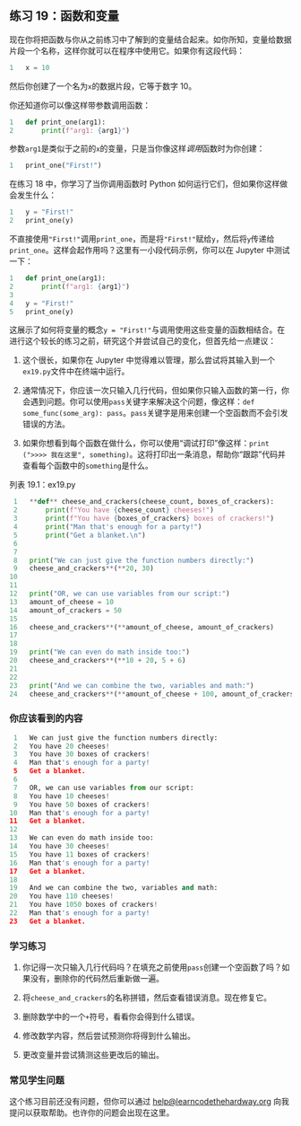 ## 练习 19：函数和变量

现在你将把函数与你从之前练习中了解到的变量结合起来。如你所知，变量给数据片段一个名称，这样你就可以在程序中使用它。如果你有这段代码：

```py
1   x = 10
```

然后你创建了一个名为`x`的数据片段，它等于数字 10。

你还知道你可以像这样带参数调用函数：

```py
1   def print_one(arg1):
2       print(f"arg1: {arg1}")
```

参数`arg1`是类似于之前的`x`的变量，只是当你像这样*调用*函数时为你创建：

```py
1   print_one("First!")
```

在练习 18 中，你学习了当你调用函数时 Python 如何运行它们，但如果你这样做会发生什么：

```py
1   y = "First!"
2   print_one(y)
```

不直接使用`"First!"`调用`print_one`，而是将`"First!"`赋给`y`，然后将`y`传递给`print_one`。这样会起作用吗？这里有一小段代码示例，你可以在 Jupyter 中测试一下：

```py
1   def print_one(arg1):
2       print(f"arg1: {arg1}")
3
4   y = "First!"
5   print_one(y)
```

这展示了如何将变量的概念`y = "First!"`与调用使用这些变量的函数相结合。在进行这个较长的练习之前，研究这个并尝试自己的变化，但首先给一点建议：

1.  这个很长，如果你在 Jupyter 中觉得难以管理，那么尝试将其输入到一个`ex19.py`文件中在终端中运行。

2.  通常情况下，你应该一次只输入几行代码，但如果你只输入函数的第一行，你会遇到问题。你可以使用`pass`关键字来解决这个问题，像这样：`def some_func(some_arg): pass`。`pass`关键字是用来创建一个空函数而不会引发错误的方法。

3.  如果你想看到每个函数在做什么，你可以使用“调试打印”像这样：`print` `(">>>> 我在这里", something)`。这将打印出一条消息，帮助你“跟踪”代码并查看每个函数中的`something`是什么。

列表 19.1：ex19.py

```py
 1   **def** cheese_and_crackers(cheese_count, boxes_of_crackers):
 2       print(f"You have {cheese_count} cheeses!")
 3       print(f"You have {boxes_of_crackers} boxes of crackers!")
 4       print("Man that's enough for a party!")
 5       print("Get a blanket.\n")
 6
 7
 8   print("We can just give the function numbers directly:")
 9   cheese_and_crackers**(**20, 30)
10
11
12   print("OR, we can use variables from our script:")
13   amount_of_cheese = 10
14   amount_of_crackers = 50
15
16   cheese_and_crackers**(**amount_of_cheese, amount_of_crackers)
17
18
19   print("We can even do math inside too:")
20   cheese_and_crackers**(**10 + 20, 5 + 6)
21
22
23   print("And we can combine the two, variables and math:")
24   cheese_and_crackers**(**amount_of_cheese + 100, amount_of_crackers + 1000)
```

### 你应该看到的内容

```py
 1   We can just give the function numbers directly:
 2   You have 20 cheeses!
 3   You have 30 boxes of crackers!
 4   Man that's enough for a party!
 5   Get a blanket.
 6
 7   OR, we can use variables from our script:
 8   You have 10 cheeses!
 9   You have 50 boxes of crackers!
10   Man that's enough for a party!
11   Get a blanket.
12
13   We can even do math inside too:
14   You have 30 cheeses!
15   You have 11 boxes of crackers!
16   Man that's enough for a party!
17   Get a blanket.
18
19   And we can combine the two, variables and math:
20   You have 110 cheeses!
21   You have 1050 boxes of crackers!
22   Man that's enough for a party!
23   Get a blanket.
```

### 学习练习

1.  你记得一次只输入几行代码吗？在填充之前使用`pass`创建一个空函数了吗？如果没有，删除你的代码然后重新做一遍。

2.  将`cheese_and_crackers`的名称拼错，然后查看错误消息。现在修复它。

3.  删除数学中的一个`+`符号，看看你会得到什么错误。

4.  修改数学内容，然后尝试预测你将得到什么输出。

5.  更改变量并尝试猜测这些更改后的输出。

### 常见学生问题

这个练习目前还没有问题，但你可以通过 help@learncodethehardway.org 向我提问以获取帮助。也许你的问题会出现在这里。
